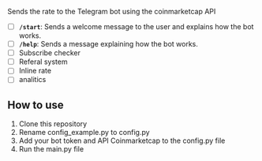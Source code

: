 Sends the rate to the Telegram bot using the coinmarketcap API 

- [ ] **`/start`**: Sends a welcome message to the user and explains how the bot works.
- [ ] **`/help`**: Sends a message explaining how the bot works.
- [ ] Subscribe checker
- [ ] Referal system
- [ ] Inline rate
- [ ] analitics

## How to use
1. Clone this repository
2. Rename config_example.py to config.py
3. Add your bot token and API Coinmarketcap to the config.py file
4. Run the main.py file